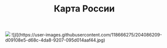 <html lang='ru'>
  <head>
      <title>Гербы Росии проект по</title>
  </head>
  <body>
    <header>
      <h1><div aligh=center> Карта России </div></h1>
    </header>
    <a href="Yaroslavl"> <img src="![герб ярславля](https://user-images.githubusercontent.com/118666275/204868360-4a0b91fc-e392-4ac0-b63f6e4b00fbae54.jpg) alt="герб"></a>
  </body>
</html>
![jl](https://user-images.githubusercontent.com/118666275/204086209-d09108e5-d68c-4da8-9207-095d014aaf44.jpg)
